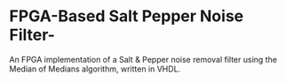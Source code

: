 # FPGA-Based Salt Pepper Noise Filter-
An FPGA implementation of a Salt &amp; Pepper noise removal filter using the Median of Medians algorithm, written in VHDL.
